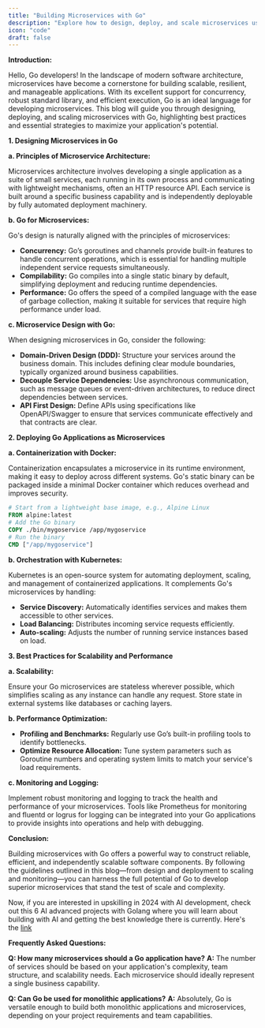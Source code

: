 ```yaml
---
title: "Building Microservices with Go"
description: "Explore how to design, deploy, and scale microservices using Go. This comprehensive guide covers the best practices for developing high-performance microservices architectures in Go."
icon: "code"
draft: false
---
```


**Introduction:**

Hello, Go developers! In the landscape of modern software architecture, microservices have become a cornerstone for building scalable, resilient, and manageable applications. With its excellent support for concurrency, robust standard library, and efficient execution, Go is an ideal language for developing microservices. This blog will guide you through designing, deploying, and scaling microservices with Go, highlighting best practices and essential strategies to maximize your application's potential.

**1. Designing Microservices in Go**

**a. Principles of Microservice Architecture:**

Microservices architecture involves developing a single application as a suite of small services, each running in its own process and communicating with lightweight mechanisms, often an HTTP resource API. Each service is built around a specific business capability and is independently deployable by fully automated deployment machinery.

**b. Go for Microservices:**

Go's design is naturally aligned with the principles of microservices:

- **Concurrency:** Go’s goroutines and channels provide built-in features to handle concurrent operations, which is essential for handling multiple independent service requests simultaneously.
- **Compilability:** Go compiles into a single static binary by default, simplifying deployment and reducing runtime dependencies.
- **Performance:** Go offers the speed of a compiled language with the ease of garbage collection, making it suitable for services that require high performance under load.

**c. Microservice Design with Go:**

When designing microservices in Go, consider the following:

- **Domain-Driven Design (DDD):** Structure your services around the business domain. This includes defining clear module boundaries, typically organized around business capabilities.
- **Decouple Service Dependencies:** Use asynchronous communication, such as message queues or event-driven architectures, to reduce direct dependencies between services.
- **API First Design:** Define APIs using specifications like OpenAPI/Swagger to ensure that services communicate effectively and that contracts are clear.

**2. Deploying Go Applications as Microservices**

**a. Containerization with Docker:**

Containerization encapsulates a microservice in its runtime environment, making it easy to deploy across different systems. Go's static binary can be packaged inside a minimal Docker container which reduces overhead and improves security.

```dockerfile
# Start from a lightweight base image, e.g., Alpine Linux
FROM alpine:latest
# Add the Go binary
COPY ./bin/mygoservice /app/mygoservice
# Run the binary
CMD ["/app/mygoservice"]
```

**b. Orchestration with Kubernetes:**

Kubernetes is an open-source system for automating deployment, scaling, and management of containerized applications. It complements Go's microservices by handling:

- **Service Discovery:** Automatically identifies services and makes them accessible to other services.
- **Load Balancing:** Distributes incoming service requests efficiently.
- **Auto-scaling:** Adjusts the number of running service instances based on load.

**3. Best Practices for Scalability and Performance**

**a. Scalability:**

Ensure your Go microservices are stateless wherever possible, which simplifies scaling as any instance can handle any request. Store state in external systems like databases or caching layers.

**b. Performance Optimization:**

- **Profiling and Benchmarks:** Regularly use Go’s built-in profiling tools to identify bottlenecks.
- **Optimize Resource Allocation:** Tune system parameters such as Goroutine numbers and operating system limits to match your service's load requirements.

**c. Monitoring and Logging:**

Implement robust monitoring and logging to track the health and performance of your microservices. Tools like Prometheus for monitoring and fluentd or logrus for logging can be integrated into your Go applications to provide insights into operations and help with debugging.

**Conclusion:**

Building microservices with Go offers a powerful way to construct reliable, efficient, and independently scalable software components. By following the guidelines outlined in this blog—from design and deployment to scaling and monitoring—you can harness the full potential of Go to develop superior microservices that stand the test of scale and complexity.

Now, if you are interested in upskilling in 2024 with AI development, check out this 6 AI advanced projects with Golang where you will learn about building with AI and getting the best knowledge there is currently. Here's the [link](https://akhilsharmatech.gumroad.com/l/zgxqq)

**Frequently Asked Questions:**

**Q: How many microservices should a Go application have?**
**A:** The number of services should be based on your application's complexity, team structure, and scalability needs. Each microservice should ideally represent a single business capability.

**Q: Can Go be used for monolithic applications?**
**A:** Absolutely, Go is versatile enough to build both monolithic applications and microservices, depending on your project requirements and team capabilities.
